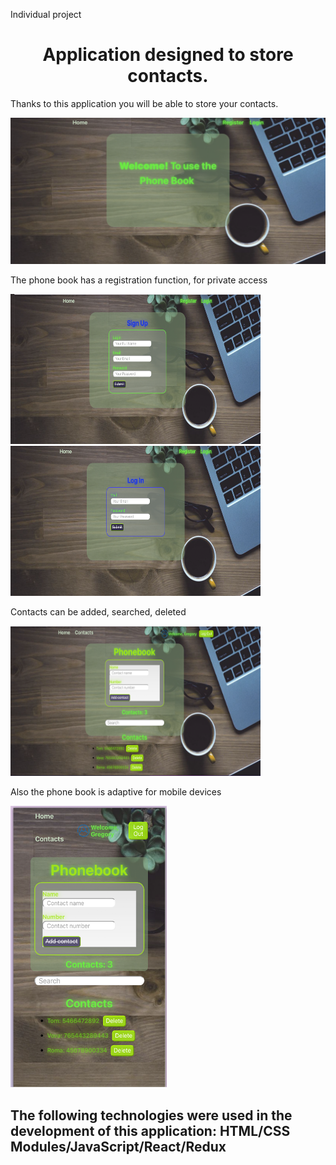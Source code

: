<p align="left">Individual project</p>

<h1 align="center">Application designed to store contacts.</h1>
<p>Thanks to this application you will be able to store your contacts.</p>
<img src="./readme/Home.png" alt="домашняя страничка">
<p align="left">The phone book has a registration function, for private access</p>
<div display="flex" gap="20px">
<img src="./readme/SignIn.png" alt="singin" width=400 height=240>
<img src="./readme/LogIn.png" alt="login" width=400 height=240>
</div>
<p align="left">Contacts can be added, searched, deleted</p>
<img src="./readme/Contacts.png"  width=400 height=240>
<p align="left">Also the phone book is adaptive for mobile devices</p>
<img src="./readme/Adaptiv.png"  width=250 height=450>

<h2 align="left">The following technologies were used in the development of this application: HTML/CSS Modules/JavaScript/React/Redux</h2>
